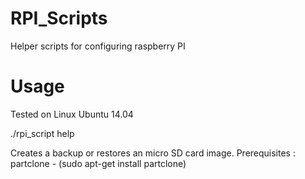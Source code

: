 # RPI_Scripts
Helper scripts for configuring raspberry PI

# Usage
Tested on Linux Ubuntu 14.04

./rpi_script help

Creates a backup or restores an micro SD card image.
Prerequisites : partclone - (sudo apt-get install partclone)
